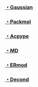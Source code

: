 
### [・Gaussian](https://github.com/mtbys-lab/Gaussian)
### [・Packmol](https://github.com/mtbys-lab/Packmol)
### [・Acpype](https://github.com/mtbys-lab/acpype)
### [・MD](https://github.com/mtbys-lab/md-intro)
### [・ERmod](https://sourceforge.net/projects/ermod/)
### [・Decond](https://github.com/decond/decond)
